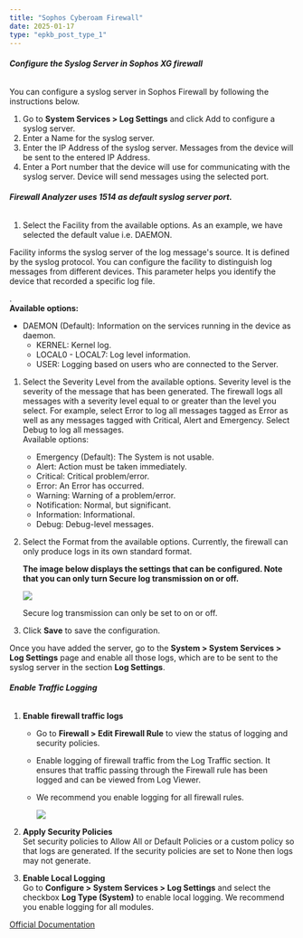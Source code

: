 ```yaml
---
title: "Sophos Cyberoam Firewall"
date: 2025-01-17
type: "epkb_post_type_1"
---
```


###### **Configure the Syslog Server in Sophos XG firewall**

You can configure a syslog server in Sophos Firewall by following the instructions below.

1. Go to **System Services > Log Settings** and click Add to configure a syslog server.
2. Enter a Name for the syslog server.
3. Enter the IP Address of the syslog server. Messages from the device will be sent to the entered IP Address.
4. Enter a Port number that the device will use for communicating with the syslog server. Device will send messages using the selected port.

###### **Firewall Analyzer uses 1514 as default syslog server port.**

1. Select the Facility from the available options. As an example, we have selected the default value i.e. DAEMON.

Facility informs the syslog server of the log message's source. It is defined by the syslog protocol. You can configure the facility to distinguish log messages from different devices. This parameter helps you identify the device that recorded a specific log file.

.  
**Available options:**

- DAEMON (Default): Information on the services running in the device as daemon.
    - KERNEL: Kernel log.
    - LOCAL0 - LOCAL7: Log level information.
    - USER: Logging based on users who are connected to the Server.

1. Select the Severity Level from the available options. Severity level is the severity of the message that has been generated. The firewall logs all messages with a severity level equal to or greater than the level you select. For example, select Error to log all messages tagged as Error as well as any messages tagged with Critical, Alert and Emergency. Select Debug to log all messages.  
    Available options:
    - Emergency (Default): The System is not usable.
    - Alert: Action must be taken immediately.
    - Critical: Critical problem/error.
    - Error: An Error has occurred.
    - Warning: Warning of a problem/error.
    - Notification: Normal, but significant.
    - Information: Informational.
    - Debug: Debug-level messages.  
          
        
2. Select the Format from the available options. Currently, the firewall can only produce logs in its own standard format.
    
    **The image below displays the settings that can be configured. Note that you can only turn Secure log transmission on or off.**

    ![](./sophos-cyberoam-img/image-png-Oct-10-2022-01-36-00-83-PM.png)
    
    Secure log transmission can only be set to on or off.
    
3. Click **Save** to save the configuration.

Once you have added the server, go to the **System > System Services > Log Settings** page and enable all those logs, which are to be sent to the syslog server in the section **Log Settings**.

###### **Enable Traffic Logging**

1. **Enable firewall traffic logs**
    - Go to **Firewall > Edit Firewall Rule** to view the status of logging and security policies.
    - Enable logging of firewall traffic from the Log Traffic section. It ensures that traffic passing through the Firewall rule has been logged and can be viewed from Log Viewer.
    - We recommend you enable logging for all firewall rules.
        
        ![](images/image-png-Oct-10-2022-01-36-53-04-PM.png)
        
2. **Apply Security Policies**  
    Set security policies to Allow All or Default Policies or a custom policy so that logs are generated. If the security policies are set to None then logs may not generate.
3. **Enable Local Logging**  
    Go to **Configure > System Services > Log Settings** and select the checkbox **Log Type (System)** to enable local logging. We recommend you enable logging for all modules.

[Official Documentation](https://support.sophos.com/support/s/article/KB-000035777?language=en_US#Check%20Status%20of%20Logging%20and%20Security%20Policies)
